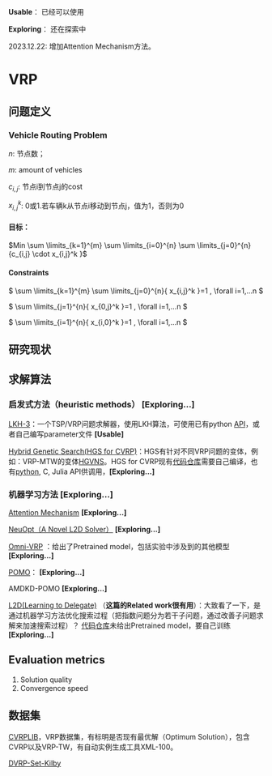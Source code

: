 **Usable**： 已经可以使用

**Exploring**： 还在探索中

2023.12.22: 增加Attention Mechanism方法。



# VRP
## 问题定义
### Vehicle Routing Problem

$n$: 节点数；

$m$: amount of vehicles

$c_{i,j}$: 节点i到节点j的cost

$x^k_{i,j}$: 0或1.若车辆k从节点i移动到节点j，值为1，否则为0

#### 目标：

$Min \sum \limits_{k=1}^{m} \sum \limits_{i=0}^{n} \sum \limits_{j=0}^{n}{c_{i,j} \cdot x_{i,j}^k }$

#### Constraints
$
\sum \limits_{k=1}^{m} \sum \limits_{j=0}^{n}{ x_{i,j}^k }=1
, \forall i=1,...n
$

$
\sum \limits_{j=1}^{n}{ x_{0,j}^k }=1
, \forall i=1,...n
$

$
\sum \limits_{i=1}^{n}{ x_{i,0}^k }=1
, \forall i=1,...n
$


## 研究现状
## 求解算法
### 启发式方法（heuristic methods） **[Exploring...]**
[LKH-3](http://webhotel4.ruc.dk/~keld/research/LKH-3/)：一个TSP/VRP问题求解器，使用LKH算法，可使用已有python [API](https://github.com/ben-hudson/pylkh)，或者自己编写parameter文件 **[Usable]**

[Hybrid Genetic Search(HGS for CVRP)](https://arxiv.org/abs/2012.10384)：HGS有针对不同VRP问题的变体，例如：VRP-MTW的变体[HGVNS](https://ieeexplore.ieee.org/document/7969457/)。HGS for CVRP现有[代码仓库](https://github.com/vidalt/HGS-CVRP)需要自己编译，也有[python](https://github.com/chkwon/PyHygese), C, Julia API供调用，**[Exploring...]**




### 机器学习方法 **[Exploring...]**
[Attention Mechanism](https://arxiv.org/abs/1803.08475)  **[Exploring...]**

[NeuOpt（A Novel L2D Solver）](https://arxiv.org/abs/2310.18264)  **[Exploring...]**

[Omni-VRP](https://github.com/RoyalSkye/Omni-VRP/tree/main) ：给出了Pretrained model，包括实验中涉及到的其他模型 **[Exploring...]**

[POMO](https://arxiv.org/abs/2010.16011)： **[Exploring...]**

AMDKD-POMO **[Exploring...]**

[L2D(Learning to Delegate)](https://arxiv.org/abs/2107.04139) （**这篇的Related work很有用**）：大致看了一下，是通过机器学习方法优化搜索过程（把指数问题分为若干子问题，通过改善子问题求解来加速搜索过程）？ [代码仓库](https://github.com/mit-wu-lab/learning-to-delegate)未给出Pretrained model，要自己训练 **[Exploring...]**


## Evaluation metrics
1. Solution quality
2. Convergence speed


## 数据集
[CVRPLIB](http://vrp.atd-lab.inf.puc-rio.br/index.php/en/)，VRP数据集，有标明是否现有最优解（Optimum Solution），包含CVRP以及VRP-TW，有自动实例生成工具XML-100。

[DVRP-Set-Kilby](https://data.mendeley.com/datasets/3fwc3twwn6/1)
